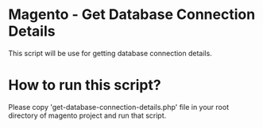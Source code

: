 # Magento - Get Database Connection Details
This script will be use for getting database connection details.

# How to run this script?
Please copy 'get-database-connection-details.php' file in your root directory of magento project and run that script.
